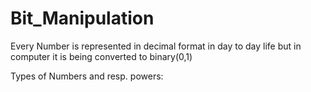 # Bit_Manipulation
Every Number is represented in decimal format in day to day life but in computer it is being converted to binary(0,1)

Types of Numbers and resp. powers:
